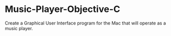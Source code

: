 # Music-Player-Objective-C
Create a Graphical User Interface program for the Mac that will operate as a music player.
